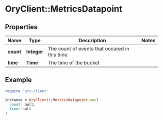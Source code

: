# OryClient::MetricsDatapoint

## Properties

| Name | Type | Description | Notes |
| ---- | ---- | ----------- | ----- |
| **count** | **Integer** | The count of events that occured in this time |  |
| **time** | **Time** | The time of the bucket |  |

## Example

```ruby
require 'ory-client'

instance = OryClient::MetricsDatapoint.new(
  count: null,
  time: null
)
```


